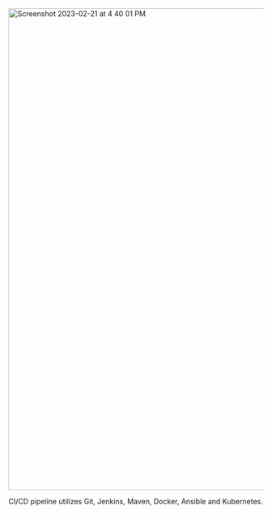 
<img width="952" alt="Screenshot 2023-02-21 at 4 40 01 PM" src="https://user-images.githubusercontent.com/43084357/220466131-674c3148-04ee-4f8d-99a7-9879f0bb4e58.png">

CI/CD pipeline utilizes Git, Jenkins, Maven, Docker, Ansible and Kubernetes.

